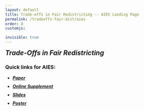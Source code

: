 ```yaml
---
layout: default
title: Trade-offs in Fair Redistricting -- AIES Landing Page
permalink: /tradeoffs-fair-dist/aies
order: 8
customjs: 

invisible: true
---
```



<h2 style="margin-bottom: 7px; margin-top:10px" ><i>Trade-Offs in Fair Redistricting</i></h2>

### Quick links for AIES:




- <h4 style="margin-bottom: 7px; margin-top:10px" ><i><a href="../../assets/papers/tradeoffs-fair-redist.pdf">Paper</a></i></h4>
- <h4 style="margin-bottom: 7px; margin-top:10px" ><i><a href="..">Online Supplement</a></i></h4>
- <h4 style="margin-bottom: 7px; margin-top:10px" ><i><a href="">Slides</a></i></h4>
- <h4 style="margin-bottom: 7px; margin-top:10px" ><i><a href="../../assets/posters/tradeoffs-fair-redist-poster.pdf">Poster</a></i></h4>
